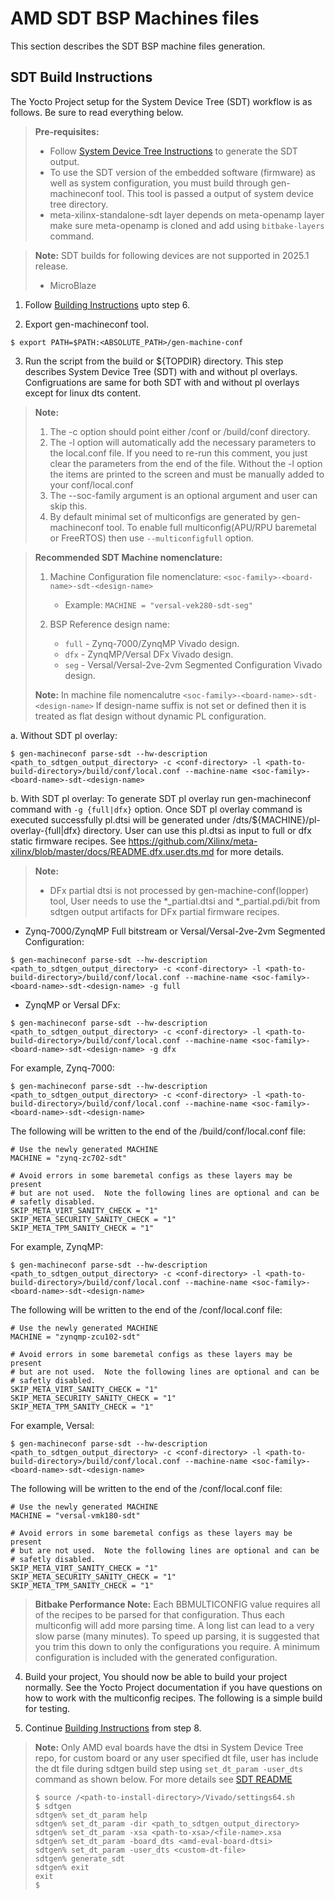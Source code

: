 # AMD SDT BSP Machines files

This section describes the SDT BSP machine files generation.

## SDT Build Instructions

The Yocto Project setup for the System Device Tree (SDT) workflow is as follows.
Be sure to read everything below.

> **Pre-requisites:**
> * Follow [System Device Tree Instructions](https://github.com/Xilinx/system-device-tree-xlnx/blob/master/README.md)
>   to generate the SDT output.
> * To use the SDT version of the embedded software (firmware) as well as system
>   configuration, you must build through gen-machineconf tool. This tool is passed
>   a output of system device tree directory.
> * meta-xilinx-standalone-sdt layer depends on meta-openamp layer make sure
>   meta-openamp is cloned and add using `bitbake-layers` command.

> **Note:** SDT builds for following devices are not supported in 2025.1 release.
>  * MicroBlaze

1. Follow [Building Instructions](../README.building.md) upto step 6.

2. Export gen-machineconf tool.
```
$ export PATH=$PATH:<ABSOLUTE_PATH>/gen-machine-conf
```

3. Run the script from the build or ${TOPDIR} directory. This step describes
   System Device Tree (SDT) with and without pl overlays. Configruations are same
   for both SDT with and without pl overlays except for linux dts content.

> **Note:**
> 1. The -c option should point either <path-to-machine-bsp-layer>/conf or <path-to-build-directory>/build/conf
>    directory.
> 2. The -l option will automatically add the necessary parameters to the
   local.conf file.  If you need to re-run this comment, you just clear the
   parameters from the end of the file.  Without the -l option the items are
   printed to the screen and must be manually added to your conf/local.conf
> 3. The --soc-family argument is an optional argument and user can skip this.
> 4. By default minimal set of multiconfigs are generated by gen-machineconf tool.
>    To enable full multiconfig(APU/RPU baremetal or FreeRTOS) then use
>    `--multiconfigfull` option.

> **Recommended SDT Machine nomenclature:**
>
> 1. Machine Configuration file nomenclature: `<soc-family>-<board-name>-sdt-<design-name>`
>     * Example: `MACHINE = "versal-vek280-sdt-seg"`
>
> 2. BSP Reference design name:
>     * `full` - Zynq-7000/ZynqMP Vivado design.
>     * `dfx` - ZynqMP/Versal DFx Vivado design.
>     * `seg` - Versal/Versal-2ve-2vm Segmented Configuration Vivado design.
>
> **Note:** In machine file nomencalutre `<soc-family>-<board-name>-sdt-<design-name>`
> If design-name suffix is not set or defined then it is treated as flat design
> without dynamic PL configuration.

   a. Without SDT pl overlay:
   ```
   $ gen-machineconf parse-sdt --hw-description <path_to_sdtgen_output_directory> -c <conf-directory> -l <path-to-build-directory>/build/conf/local.conf --machine-name <soc-family>-<board-name>-sdt-<design-name>
   ```

   b. With SDT pl overlay:
      To generate SDT pl overlay run gen-machineconf command with
      `-g {full|dfx}` option. Once SDT pl overlay command is executed successfully
      pl.dtsi will be generated under <conf-directory>/dts/${MACHINE}/pl-overlay-{full|dfx}
      directory. User can use this pl.dtsi as input to full or dfx static firmware
      recipes. See https://github.com/Xilinx/meta-xilinx/blob/master/docs/README.dfx.user.dts.md
	  for more details.

   > **Note:**
   > * DFx partial dtsi is not processed by gen-machine-conf(lopper) tool, User needs
   >   to use the *_partial.dtsi and *_partial.pdi/bit from sdtgen output artifacts
   >   for DFx partial firmware recipes.

   * Zynq-7000/ZynqMP Full bitstream or Versal/Versal-2ve-2vm Segmented Configuration:
   ```
   $ gen-machineconf parse-sdt --hw-description <path_to_sdtgen_output_directory> -c <conf-directory> -l <path-to-build-directory>/build/conf/local.conf --machine-name <soc-family>-<board-name>-sdt-<design-name> -g full
   ```

   * ZynqMP or Versal DFx:
   ```
   $ gen-machineconf parse-sdt --hw-description <path_to_sdtgen_output_directory> -c <conf-directory> -l <path-to-build-directory>/build/conf/local.conf --machine-name <soc-family>-<board-name>-sdt-<design-name> -g dfx
   ```

For example, Zynq-7000:
```
$ gen-machineconf parse-sdt --hw-description <path_to_sdtgen_output_directory> -c <conf-directory> -l <path-to-build-directory>/build/conf/local.conf --machine-name <soc-family>-<board-name>-sdt-<design-name>
```
The following will be written to the end of the <path-to-build-directory>/build/conf/local.conf file:

```
# Use the newly generated MACHINE
MACHINE = "zynq-zc702-sdt"

# Avoid errors in some baremetal configs as these layers may be present
# but are not used.  Note the following lines are optional and can be
# safetly disabled.
SKIP_META_VIRT_SANITY_CHECK = "1"
SKIP_META_SECURITY_SANITY_CHECK = "1"
SKIP_META_TPM_SANITY_CHECK = "1"
```

For example, ZynqMP:
```
$ gen-machineconf parse-sdt --hw-description <path_to_sdtgen_output_directory> -c <conf-directory> -l <path-to-build-directory>/build/conf/local.conf --machine-name <soc-family>-<board-name>-sdt-<design-name>
```
The following will be written to the end of the <path-to-build-directory>/conf/local.conf file:

```
# Use the newly generated MACHINE
MACHINE = "zynqmp-zcu102-sdt"

# Avoid errors in some baremetal configs as these layers may be present
# but are not used.  Note the following lines are optional and can be
# safetly disabled.
SKIP_META_VIRT_SANITY_CHECK = "1"
SKIP_META_SECURITY_SANITY_CHECK = "1"
SKIP_META_TPM_SANITY_CHECK = "1"
```

For example, Versal:
```
$ gen-machineconf parse-sdt --hw-description <path_to_sdtgen_output_directory> -c <conf-directory> -l <path-to-build-directory>/build/conf/local.conf --machine-name <soc-family>-<board-name>-sdt-<design-name>
```

The following will be written to the end of the <path-to-build-directory>/conf/local.conf file:

```
# Use the newly generated MACHINE
MACHINE = "versal-vmk180-sdt"

# Avoid errors in some baremetal configs as these layers may be present
# but are not used.  Note the following lines are optional and can be
# safetly disabled.
SKIP_META_VIRT_SANITY_CHECK = "1"
SKIP_META_SECURITY_SANITY_CHECK = "1"
SKIP_META_TPM_SANITY_CHECK = "1"
```

> **Bitbake Performance Note:**
Each BBMULTICONFIG value requires all of the recipes to be parsed for that
configuration.  Thus each multiconfig will add more parsing time.  A long list
can lead to a very slow parse (many minutes).  To speed up parsing, it is
suggested that you trim this down to only the configurations you require.
A minimum configuration is included with the generated configuration.

4. Build your project, You should now be able to build your project normally.
   See the Yocto Project documentation if you have questions on how to work with
   the multiconfig recipes. The following is a simple build for testing.

5. Continue [Building Instructions](https://github.com/Xilinx/meta-xilinx/blob/master/README.building.md)
   from step 8.

>**Note:** Only AMD eval boards have the dtsi in System Device Tree repo, for
> custom board or any user specified dt file, user has include the dt file during
> sdtgen build step using `set_dt_param -user_dts` command as shown below. For
> more details see [SDT README](https://github.com/Xilinx/system-device-tree-xlnx/blob/master/README.md)
>
> ```
> $ source /<path-to-install-directory>/Vivado/settings64.sh
> $ sdtgen
> sdtgen% set_dt_param help
> sdtgen% set_dt_param -dir <path_to_sdtgen_output_directory>
> sdtgen% set_dt_param -xsa <path-to-xsa>/<file-name>.xsa
> sdtgen% set_dt_param -board_dts <amd-eval-board-dtsi>
> sdtgen% set_dt_param -user_dts <custom-dt-file>
> sdtgen% generate_sdt
> sdtgen% exit
> exit
> $
> ```

